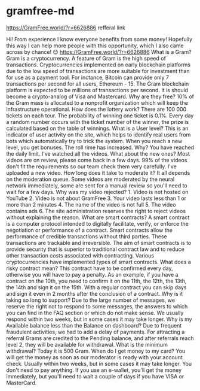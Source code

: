 # gramfree-md 

https://GramFree.world/?r=6626886 refferal link
 
Hi! From experience I know everyone benefits from some money! Hopefully this way I can help more people with this opportunity, which I also came across by chance! 😊 https://GramFree.world/?r=6626886 What is a Gram? Gram is a cryptocurrency. A feature of Gram is the high speed of transactions. Cryptocurrencies implemented on early blockchain platforms due to the low speed of transactions are more suitable for investment than for use as a payment tool. For inctance, Bitcoin can provide only 7 transactions per second for all users, Ethereum - 15. The Gram blockchain platform is expected to be millions of transactions per second. It is should become a crypto-analog of Visa and Mastercard. Why are they free? 10% of the Gram mass is allocated to a nonprofit organization which will keep the infrastructure operational. How does the lottery work? There are 100 000 tickets on each tour. The probability of winning one ticket is 0.1%. Every day a random number occurs with the ticket number of the winner, the prize is calculated based on the table of winnings. What is a User level? This is an indicator of user activity on the site, which helps to identify real users from bots which automatically try to trick the system. When you reach a new level, you get bonuses. The roll rime has increased. Why? You have reached the daily limit. I've watched all the videos. What about the new ones? Most videos are on review, please come back in a few days. 99% of the videos don't fit the requirements so our team check them very carefully. I've uploaded a new video. How long does it take to moderate it? It all depends on the moderation queue. Some videos are moderated by the neural network immediately, some are sent for a manual review so you'll need to wait for a few days. Why was my video rejected? 1. Video is not hosted on YouTube 2. Video is not about GramFree 3. Your video lasts less than 1 or more than 2 minutes 4. The name of the video is not full 5. The video contains ads 6. The site administration reserves the right to reject videos without explaining the reason. What are smart contracts? A smart contract is a computer protocol intended to digitally facilitate, verify, or enforce the negotiation or performance of a contract. Smart contracts allow the performance of credible transactions without third parties. These transactions are trackable and irreversible. The aim of smart contracts is to provide security that is superior to traditional contract law and to reduce other transaction costs associated with contracting. Various cryptocurrencies have implemented types of smart contracts. What does a risky contract mean? This contract have to be confirmed every day, otherwise you will have to pay a penalty. As an example, if you have a contract on the 10th, you need to confirm it on the 11th, the 12th, the 13th, the 14th and sign it on the 15th. With a regular contract you can skip days and sign it even in 2 months after the conclusion of a contract. Why is it taking so long to support? Due to the large number of messages, we reserve the right not to respond to some messages, the answers to which you can find in the FAQ section or which do not make sense. We usually respond within two weeks, but in some cases it may take longer. Why is my Available balance less than the Balance on dashboard? Due to frequent fraudulent activities, we had to add a delay of payments. For attracting a referral Grams are credited to the Pending balance, and after referrals reach level 2, they will be available for withdrawal. What is the minimum withdrawal? Today it is 500 Gram. When do I get money to my card? You will get the money as soon as our moderator is ready with your account check. Usually within two weeks, but in some cases it may take longer. You don't need to pay anything. If you use an e-wallet, you'll get the money immediately, but you'll need to wait a couple of days if you have VISA or MasterCard.
